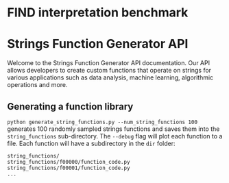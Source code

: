 # FIND interpretation benchmark
# Strings Function Generator API

Welcome to the Strings Function Generator API documentation. Our API allows developers to create custom functions that operate on strings for various applications such as data analysis, machine learning, algorithmic operations and more.

## Generating a function library
```python generate_string_functions.py --num_string_functions 100```
generates 100 randomly sampled strings functions and saves them into the `string_functions` sub-directory. The `--debug` flag will plot each function to a file.
Each function will have a subdirectory in the `dir` folder:
```
string_functions/
string_functions/f00000/function_code.py
string_functions/f00001/function_code.py
...
```
